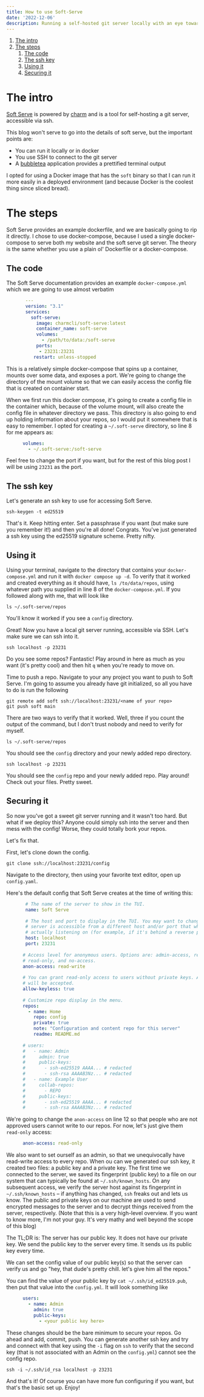 ```yaml
---
title: How to use Soft-Serve
date: '2022-12-06'
description: Running a self-hosted git server locally with an eye toward deployment
---
```


1.  [The intro](#orge03a3f9)
2.  [The steps](#org9614939)
    1.  [The code](#orge165c92)
    2.  [The ssh key](#orgdb8631d)
    3.  [Using it](#orgdc13880)
    4.  [Securing it](#org7ebe923)



<a id="orge03a3f9"></a>

# The intro

[Soft Serve](https://github.com/charmbracelet/soft-serve) is powered by [charm](https://charm.sh) and is a tool for self-hosting a git server, accessible via ssh.

This blog won't serve to go into the details of soft serve, but the important points are:

-   You can run it locally or in docker
-   You use SSH to connect to the git server
-   A [bubbletea](https://github.com/charmbracelet/bubbletea) application provides a prettified terminal output

I opted for using a Docker image that has the `soft` binary so that I can run it more easily in a deployed environment (and because Docker is the coolest thing since sliced bread).


<a id="org9614939"></a>

# The steps

Soft Serve provides an example dockerfile, and we are basically going to rip it directly. I chose to use docker-compose, because I used a single docker-compose to serve both my website and the
soft serve git server. The theory is the same whether you use a plain ol' Dockerfile or a docker-compose.


<a id="orge165c92"></a>

## The code

The Soft Serve documentation provides an example `docker-compose.yml` which we are going to use almost verbatim
``` yaml
       ---
       version: "3.1"
       services:
         soft-serve:
           image: charmcli/soft-serve:latest
           container_name: soft-serve
           volumes:
             - /path/to/data:/soft-serve
           ports:
            - 23231:23231
          restart: unless-stopped
```

This is a relatively simple docker-compose that spins up a container, mounts over some data, and exposes a port. We're going to change the directory of the
mount volume so that we can easily access the config file that is created on container start.

When we first run this docker compose, it's going to create a config file in the container which, because of the volume mount, will also create the config file in whatever directory we pass.
This directory is also going to end up holding information about your repos, so I would put it somewhere that is easy to remember. I opted for creating a `~/.soft-serve` directory, so
line 8 for me appears as:
```yml
      volumes:
        - ~/.soft-serve:/soft-serve
```

Feel free to change the port if you want, but for the rest of this blog post I will be using `23231` as the port.


<a id="orgdb8631d"></a>

## The ssh key

Let's generate an ssh key to use for accessing Soft Serve.
``` shell
ssh-keygen -t ed25519
```

That's it. Keep hitting enter. Set a passphrase if you want (but make sure you remember it!) and then you're all done! Congrats. You've just generated a ssh key using the ed25519 signature scheme. Pretty nifty.


<a id="orgdc13880"></a>

## Using it

Using your terminal, navigate to the directory that contains your `docker-compose.yml` and run it with `docker compose up -d`. To verify that it worked and created everything as it should have,
`ls /to/data/repos`, using whatever path you supplied in line 8 of the `docker-compose.yml`. If you followed along with me, that will look like

``` shell
ls ~/.soft-serve/repos
```

You'll know it worked if you see a `config` directory.

Great! Now you have a local git server running, accessible via SSH. Let's make sure we can ssh into it.
``` shell
ssh localhost -p 23231
```

Do you see some repos? Fantastic! Play around in here as much as you want (it's pretty cool) and then hit `q` when you're ready to move on.

Time to push a repo. Navigate to your any project you want to push to Soft Serve. I'm going to assume you already have git initialized, so all you have to do is run the following

``` shell
git remote add soft ssh://localhost:23231/<name of your repo>
git push soft main
```

There are two ways to verify that it worked. Well, three if you count the output of the command, but I don't trust nobody and need to verify for myself.

``` shell
ls ~/.soft-serve/repos
```
You should see the `config` directory and your newly added repo directory.

``` shell
ssh localhost -p 23231
```

You should see the `config` repo and your newly added repo. Play around! Check out your files. Pretty sweet.


<a id="org7ebe923"></a>

## Securing it

So now you've got a sweet git server running and it wasn't too hard. But what if we deploy this? Anyone could simply ssh into the server and then mess with the config! Worse, they could totally bork
your repos. 

Let's fix that.

First, let's clone down the config.

``` shell
git clone ssh://localhost:23231/config
```
Navigate to the directory, then using your favorite text editor, open up `config.yaml`.

Here's the default config that Soft Serve creates at the time of writing this:
``` yaml
       # The name of the server to show in the TUI.
       name: Soft Serve
       
       # The host and port to display in the TUI. You may want to change this if your
       # server is accessible from a different host and/or port that what it's
       # actually listening on (for example, if it's behind a reverse proxy).
       host: localhost
       port: 23231
       
      # Access level for anonymous users. Options are: admin-access, read-write,
      # read-only, and no-access.
      anon-access: read-write
      
      # You can grant read-only access to users without private keys. Any password
      # will be accepted.
      allow-keyless: true
      
      # Customize repo display in the menu.
      repos:
        - name: Home
          repo: config
          private: true
          note: "Configuration and content repo for this server"
          readme: README.md
      
      # users:
      #   - name: Admin
      #     admin: true
      #     public-keys:
      #       - ssh-ed25519 AAAA... # redacted
      #       - ssh-rsa AAAAB3Nz... # redacted
      #   - name: Example User
      #     collab-repos:
      #       - REPO
      #     public-keys:
      #       - ssh-ed25519 AAAA... # redacted
      #       - ssh-rsa AAAAB3Nz... # redacted
```

We're going to change the `anon-access` on line 12 so that people who are not approved users cannot write to our repos.
For now, let's just give them `read-only` access:

``` yaml
      anon-access: read-only
```

We also want to set ourself as an admin, so that we unequivocally have read-write access to every repo. When ou can we generated our ssh key, it created two files: a public key and a private key.
The first time we connected to the server, we saved its fingerprint (public key) to a file on our system that can typically be found at `~/.ssh/known_hosts`. On any subsequent access,
we verify the server host against its fingerprint in `~/.ssh/known_hosts` &#x2013; if anything has changed, `ssh` freaks out and lets us know. The public and private keys on our machine are used to send
encrypted messages to the server and to decrypt things received from the server, respectively. (Note that this is a very high-level overview. If you want to know more, I'm not your guy. It's very mathy and well beyond the scope of this blog)

The TL;DR is: The server has our public key. It does not have our private key. We send the public key to the server every time. It sends us its public key every time.

We can set the config value of our public key(s) so that the server can verify us and go "hey, that dude's pretty chill. let's give him all the repos."

You can find the value of your public key by `cat ~/.ssh/id_ed25519.pub`, then put that value into the `config.yml`. It will look something like
``` yaml
      users:
        - name: Admin
          admin: true
          public-keys:
            - <your public key here>
```

These changes should be the bare minimum to secure your repos. Go ahead and add, commit, push. You can generate another ssh key and try and connect with that key using the `-i` flag on `ssh`
to verify that the second key (that is not associated with an Admin on the `config.yml`) cannot see the config repo.

``` shell
ssh -i ~/.ssh/id_rsa localhost -p 23231
```

And that's it! Of course you can have more fun configuring if you want, but that's the basic set up. Enjoy!
